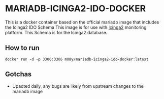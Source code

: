 # MARIADB-ICINGA2-IDO-DOCKER

This is a docker container based on the official mariadb image that includes the Icinga2 IDO Schema
This image is for use with [Icinga2](https://icinga.com/) monitoring platform. This Schema is for the Icinga2 database.

## How to run

```
docker run -d -p 3306:3306 m08y/mariadb-icinga2-ido-docker:latest
```

## Gotchas

- Upadted daily, any bugs are likely from upstream changes to the mariadb image
